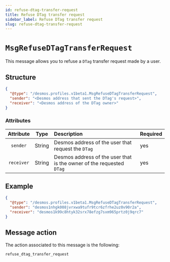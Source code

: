 ```yaml
---
id: refuse-dtag-transfer-request
title: Refuse DTag transfer request
sidebar_label: Refuse DTag transfer request
slug: refuse-dtag-transfer-request
---
```


# `MsgRefuseDTagTransferRequest`
This message allows you to refuse a `DTag` transfer request made by a user.

## Structure
````json
{
  "@type": "/desmos.profiles.v1beta1.MsgRefuseDTagTransferRequest",
  "sender": "<Desmos address that sent the DTag's request>",
  "receiver": "<Desmos address of the DTag owner>"
}
````

### Attributes
| Attribute | Type | Description | Required |
| :-------: | :----: | :-------- | :------- |
| `sender`| String | Desmos address of the user that request the `DTag` | yes |
| `receiver`  | String | Desmos address of the user that is the owner of the requested `DTag` | yes |

## Example

````json
{
  "@type": "/desmos.profiles.v1beta1.MsgRefuseDTagTransferRequest",
  "sender": "desmos1nhgk008jvrxwa9tufr9tcr6zfrhe2uz0v90r2a",
  "receiver": "desmos1k99c8htyk32srx78efzg7sxm965prtz0j9qrc7"
}
````

## Message action
The action associated to this message is the following:

```
refuse_dtag_transfer_request
```
